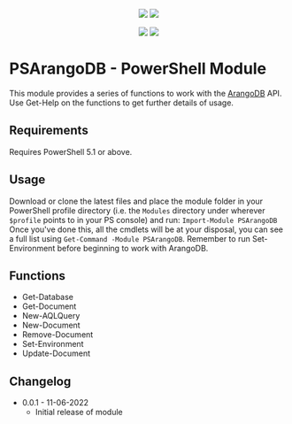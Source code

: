 <p align="center">
<a href="https://github.com/mojoaar/psarangodb"><img src="https://img.shields.io/github/last-commit/mojoaar/psarangodb"></a>
<a href="https://github.com/mojoaar/psarangodb"><img src="https://img.shields.io/github/contributors/mojoaar/psarangodb"></a>
</p>
<p align="center">
<a href="https://technet.cc"><img src="https://img.shields.io/badge/technet.cc-Blog-blue"></a>
<a href="https://twitter.com/mojoaar"><img src="https://img.shields.io/twitter/follow/mojoaar?style=social"></a>
</p>

# PSArangoDB - PowerShell Module

This module provides a series of functions to work with the [ArangoDB](https://www.arangodb.com) API. Use Get-Help on the functions to get further details of usage.

## Requirements

Requires PowerShell 5.1 or above.

## Usage

Download or clone the latest files and place the module folder in your PowerShell profile directory (i.e. the `Modules` directory under wherever `$profile` points to in your PS console) and run:
`Import-Module PSArangoDB`
Once you've done this, all the cmdlets will be at your disposal, you can see a full list using `Get-Command -Module PSArangoDB`. Remember to run Set-Environment before beginning to work with ArangoDB.

## Functions

* Get-Database
* Get-Document
* New-AQLQuery
* New-Document
* Remove-Document
* Set-Environment
* Update-Document

## Changelog

* 0.0.1 - 11-06-2022
  * Initial release of module